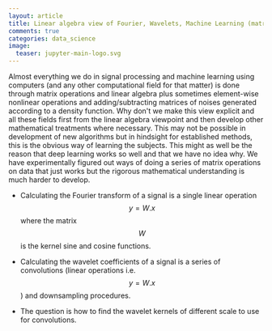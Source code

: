 ```yaml
---
layout: article
title: Linear algebra view of Fourier, Wavelets, Machine Learning (matrix factorizations)
comments: true
categories: data_science
image:
  teaser: jupyter-main-logo.svg
---
```



Almost everything we do in signal processing and machine learning using computers (and any other computational field for that matter) is done through matrix operations and linear algebra plus sometimes element-wise nonlinear operations and adding/subtracting matrices of noises generated according to a density function. Why don't we make this view explicit and all these fields first from the linear algebra viewpoint and then develop other mathematical treatments where necessary. This may not be possible in development of new algorithms but in hindsight for established methods, this is the obvious way of learning the subjects. This might as well be the reason that deep learning works so well and that we have no idea why. We have experimentally figured out ways of doing a series of matrix operations on data that just works but the rigorous mathematical understanding is much harder to develop.


- Calculating the Fourier transform of a signal is a single linear operation  $$y = W.x$$ where the matrix $$W$$ is the kernel sine and cosine functions.

- Calculating the wavelet coefficients of a signal is a series of convolutions (linear operations i.e. $$y = W.x$$) and downsampling procedures.

- The question is how to find the wavelet kernels of different scale to use for convolutions. 

